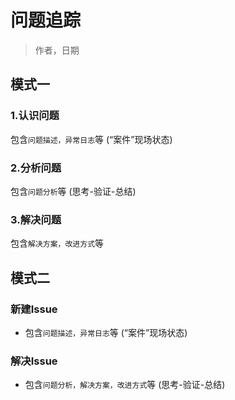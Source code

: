 

问题追踪
=======
> 作者，日期


## 模式一
### 1.认识问题
包含`问题描述，异常日志`等 (“案件”现场状态)

### 2.分析问题
包含`问题分析`等 (思考-验证-总结)

### 3.解决问题
包含`解决方案，改进方式`等


## 模式二
### 新建Issue
* 包含`问题描述，异常日志`等 (“案件”现场状态)

### 解决Issue
* 包含`问题分析，解决方案，改进方式`等 (思考-验证-总结)

